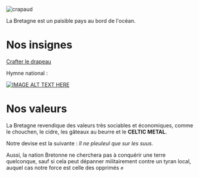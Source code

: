 ![crapaud](http://blog.paumard.org/wp-content/uploads/2013/11/drapeau-breton.png)

La Bretagne est un paisible pays au bord de l'océan.

# Nos insignes

[Crafter le drapeau](http://minecraft.tools/fr/banner.php?color_id_0=0&shape_id_1=27&color_id_1=15&shape_id_2=4&color_id_2=15&shape_id_3=0&color_id_3=0&shape_id_4=0&color_id_4=0&shape_id_5=0&color_id_5=0&shape_id_6=0&color_id_6=0#crafting)

Hymne national :

[![IMAGE ALT TEXT HERE](http://img.youtube.com/vi/do9KqKFBy90/0.jpg)](http://www.youtube.com/watch?v=do9KqKFBy90)

# Nos valeurs

La Bretagne revendique des valeurs très sociables et économiques, comme le chouchen, le cidre, les gâteaux au beurre et le **CELTIC METAL**.

Notre devise est la suivante : *Il ne pleuleul que sur les suus.*

Aussi, la nation Bretonne ne cherchera pas à conquérir une terre quelconque, sauf si cela peut dépanner militairement contre un tyran local, auquel cas notre force est celle des opprimés  	✊ 